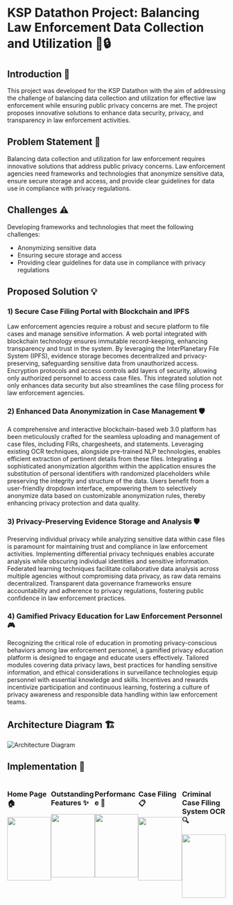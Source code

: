 
# KSP Datathon Project: Balancing Law Enforcement Data Collection and Utilization 🚓🔒

## Introduction 🌟

This project was developed for the KSP Datathon with the aim of addressing the challenge of balancing data collection and utilization for effective law enforcement while ensuring public privacy concerns are met. The project proposes innovative solutions to enhance data security, privacy, and transparency in law enforcement activities.

## Problem Statement 🎯

Balancing data collection and utilization for law enforcement requires innovative solutions that address public privacy concerns. Law enforcement agencies need frameworks and technologies that anonymize sensitive data, ensure secure storage and access, and provide clear guidelines for data use in compliance with privacy regulations.

## Challenges ⚠️

Developing frameworks and technologies that meet the following challenges:
- Anonymizing sensitive data
- Ensuring secure storage and access
- Providing clear guidelines for data use in compliance with privacy regulations

## Proposed Solution 💡

### 1) Secure Case Filing Portal with Blockchain and IPFS

Law enforcement agencies require a robust and secure platform to file cases and manage sensitive information. A web portal integrated with blockchain technology ensures immutable record-keeping, enhancing transparency and trust in the system. By leveraging the InterPlanetary File System (IPFS), evidence storage becomes decentralized and privacy-preserving, safeguarding sensitive data from unauthorized access. Encryption protocols and access controls add layers of security, allowing only authorized personnel to access case files. This integrated solution not only enhances data security but also streamlines the case filing process for law enforcement agencies.

### 2) Enhanced Data Anonymization in Case Management 🛡️

A comprehensive and interactive blockchain-based web 3.0 platform has been meticulously crafted for the seamless uploading and management of case files, including FIRs, chargesheets, and statements. Leveraging existing OCR techniques, alongside pre-trained NLP technologies, enables efficient extraction of pertinent details from these files. Integrating a sophisticated anonymization algorithm within the application ensures the substitution of personal identifiers with randomized placeholders while preserving the integrity and structure of the data. Users benefit from a user-friendly dropdown interface, empowering them to selectively anonymize data based on customizable anonymization rules, thereby enhancing privacy protection and data quality.

### 3) Privacy-Preserving Evidence Storage and Analysis 🛡️

Preserving individual privacy while analyzing sensitive data within case files is paramount for maintaining trust and compliance in law enforcement activities. Implementing differential privacy techniques enables accurate analysis while obscuring individual identities and sensitive information. Federated learning techniques facilitate collaborative data analysis across multiple agencies without compromising data privacy, as raw data remains decentralized. Transparent data governance frameworks ensure accountability and adherence to privacy regulations, fostering public confidence in law enforcement practices.

### 4) Gamified Privacy Education for Law Enforcement Personnel 🎮

Recognizing the critical role of education in promoting privacy-conscious behaviors among law enforcement personnel, a gamified privacy education platform is designed to engage and educate users effectively. Tailored modules covering data privacy laws, best practices for handling sensitive information, and ethical considerations in surveillance technologies equip personnel with essential knowledge and skills. Incentives and rewards incentivize participation and continuous learning, fostering a culture of privacy awareness and responsible data handling within law enforcement teams.

## Architecture Diagram 🏗️

![Architecture Diagram](https://github.com/J-B-Mugundh/PrivacyOps/blob/main/Implementation%20snips/KSP.JPG)

## Implementation 🚀

<div style="display: flex; flex-wrap: wrap; justify-content: space-between;">

<!-- Home Page -->
<div style="width: 20%; margin-bottom: 20px;">
    <h3>Home Page 🏠</h3>
    <img src="https://github.com/J-B-Mugundh/PrivacyOps/blob/main/Implementation%20snips/Img1.JPG" style="width: 100%; height: auto;">
</div>

<!-- Outstanding Features -->
<div style="width: 20%; margin-bottom: 20px;">
    <h3>Outstanding Features ✨</h3>
    <img src="https://github.com/J-B-Mugundh/PrivacyOps/blob/main/Implementation%20snips/Img2.JPG" style="width: 100%; height: auto;">
</div>

<!-- Performance -->
<div style="width: 20%; margin-bottom: 20px;">
    <h3>Performance 🚀</h3>
    <img src="https://github.com/J-B-Mugundh/PrivacyOps/blob/main/Implementation%20snips/Img3.JPG" style="width: 100%; height: auto;">
</div>

<!-- Case Filing -->
<div style="width: 20%; margin-bottom: 20px;">
    <h3>Case Filing 📋</h3>
    <img src="https://github.com/J-B-Mugundh/PrivacyOps/blob/main/Implementation%20snips/Img4.JPG" style="width: 100%; height: auto;">
</div>

<!-- Criminal Case Filing System OCR -->
<div style="width: 20%; margin-bottom: 20px;">
    <h3>Criminal Case Filing System OCR 🔍</h3>
    <img src="https://github.com/J-B-Mugundh/PrivacyOps/blob/main/Implementation%20snips/Img7.JPG" style="width: 100%; height: auto;">
</div>

<!-- Report Response -->
<div style="width: 20%; margin-bottom:
